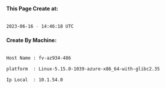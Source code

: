 
   
#### This Page Create at:

```bash

2023-06-16 - 14:46:18 UTC

```

#### Create By Machine:

```bash

Host Name : fv-az934-486

platform  : Linux-5.15.0-1039-azure-x86_64-with-glibc2.35

Ip Local  : 10.1.54.0

```

